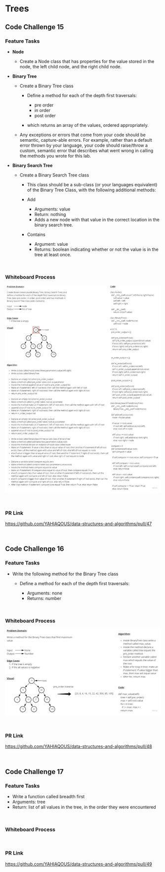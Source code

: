# Trees

## Code Challenge 15

### **Feature Tasks**

- **Node**

  - Create a Node class that has properties for the value stored in the node, the left child node, and the right child node.

- **Binary Tree**

  - Create a Binary Tree class

    - Define a method for each of the depth first traversals:

      - pre order
      - in order
      - post order

    - which returns an array of the values, ordered appropriately.

  - Any exceptions or errors that come from your code should be semantic, capture-able errors. For example, rather than a default error thrown by your language, your code should raise/throw a custom, semantic error that describes what went wrong in calling the methods you wrote for this lab.

- **Binary Search Tree**

  - Create a Binary Search Tree class

    - This class should be a sub-class (or your languages equivalent) of the Binary Tree Class, with the following additional methods:

    - Add

      - Arguments: value
      - Return: nothing
      - Adds a new node with that value in the correct location in the binary search tree.

    - Contains

      - Argument: value
      - Returns: boolean indicating whether or not the value is in the tree at least once.

&nbsp;

### **Whiteboard Process**

![CC15](pictures/CC15.jpg)

&nbsp;

### **PR Link**

<https://github.com/YAHIAQOUS/data-structures-and-algorithms/pull/47>

&nbsp;

## Code Challenge 16

### **Feature Tasks**

- Write the following method for the Binary Tree class

  - Define a method for each of the depth first traversals:

    - Arguments: none
    - Returns: number

&nbsp;

### **Whiteboard Process**

![CC16](pictures/CC16.jpg)

&nbsp;

### **PR Link**

<https://github.com/YAHIAQOUS/data-structures-and-algorithms/pull/48>

&nbsp;

## Code Challenge 17

### **Feature Tasks**

- Write a function called breadth first
- Arguments: tree
- Return: list of all values in the tree, in the order they were encountered

&nbsp;

### **Whiteboard Process**

<!-- ![CC16](pictures/CC16.jpg) -->

&nbsp;

### **PR Link**

<https://github.com/YAHIAQOUS/data-structures-and-algorithms/pull/49>
